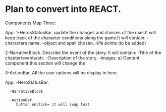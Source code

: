# Plan to convert into REACT.

Components Map Three:

App.
   1-HerosStatusBar. update the changes and choices of the user.It will keep track of the character conditions along the game.It will contain:
     -characters name.
     -object and spell chosen.
     -life points (to be added)

   2-NarrativeBlock. Describe the event of the story. It will contain:
     -Title of the chapter/events/etc.
     -Description of the story.
     -images.
            a) Content component.this section will change the 

   3-ActionBar. All the user options will be display in here.


App:
      -HeroStatusBar.

      -NarrativeBlock

      -ActionBar.
         button onclick= it will swap text
